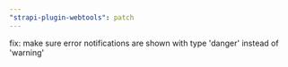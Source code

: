 ```yaml
---
"strapi-plugin-webtools": patch
---
```


fix: make sure error notifications are shown with type 'danger' instead of 'warning'
